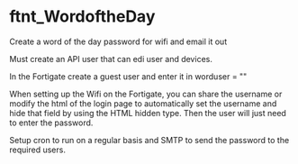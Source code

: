 # ftnt_WordoftheDay
Create a word of the day password for wifi and email it out

Must create an API user that can edi user and devices.

In the Fortigate create a guest user and enter it in worduser = "<guest-user>"

When setting up the Wifi on the Fortigate, you can share the username or modify the html of the login page to automatically set the username and hide that field by using the HTML hidden type.  Then the user will just need to enter the password.

Setup cron to run on a regular basis and SMTP to send the password to the required users.
